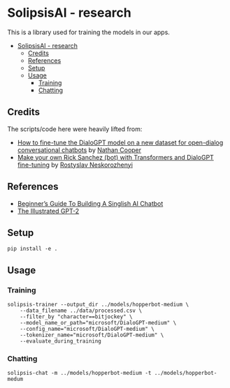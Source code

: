 # SolipsisAI - research

This is a library used for training the models in our apps.

- [SolipsisAI - research](#solipsisai---research)
  - [Credits](#credits)
  - [References](#references)
  - [Setup](#setup)
  - [Usage](#usage)
    - [Training](#training)
    - [Chatting](#chatting)

## Credits

The scripts/code here were heavily lifted from:

- [How to fine-tune the DialoGPT model on a new dataset for open-dialog conversational chatbots](https://github.com/ncoop57/i-am-a-nerd/blob/master/_notebooks/2020-05-12-chatbot-part-1.ipynb) by [Nathan Cooper](https://github.com/ncoop57)
- [Make your own Rick Sanchez (bot) with Transformers and DialoGPT fine-tuning](https://colab.research.google.com/drive/15wa925dj7jvdvrz8_z3vU7btqAFQLVlG) by [Rostyslav Neskorozhenyi](https://www.linkedin.com/in/slanj)

## References

- [Beginner’s Guide To Building A Singlish AI Chatbot](https://towardsdatascience.com/beginners-guide-to-building-a-singlish-ai-chatbot-7ecff8255ee)
- [The Illustrated GPT-2](http://jalammar.github.io/illustrated-gpt2/)

## Setup

```shell
pip install -e .
```

## Usage

### Training

```shell
solipsis-trainer --output_dir ../models/hopperbot-medium \
    --data_filename ../data/processed.csv \
    --filter_by "character==bitjockey" \
    --model_name_or_path="microsoft/DialoGPT-medium" \
    --config_name="microsoft/DialoGPT-medium" \
    --tokenizer_name="microsoft/DialoGPT-medium" \
    --evaluate_during_training 
```

### Chatting

```shell
solipsis-chat -m ../models/hopperbot-medium -t ../models/hopperbot-medum
```